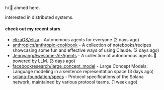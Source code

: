 hi 👋 ahmed here.

interested in distributed systems.

#### check out my recent stars

- [elizaOS/eliza](https://github.com/elizaOS/eliza) - Autonomous agents for everyone (2 days ago)
- [anthropics/anthropic-cookbook](https://github.com/anthropics/anthropic-cookbook) - A collection of notebooks/recipes showcasing some fun and effective ways of using Claude. (2 days ago)
- [Jenqyang/Awesome-AI-Agents](https://github.com/Jenqyang/Awesome-AI-Agents) - A collection of autonomous agents 🤖️ powered by LLM. (3 days ago)
- [facebookresearch/large_concept_model](https://github.com/facebookresearch/large_concept_model) - Large Concept Models: Language modeling in a sentence representation space (3 days ago)
- [solana-foundation/specs](https://github.com/solana-foundation/specs) - Protocol specifications of the Solana network, maintained by various protocol teams. (1 week ago)


